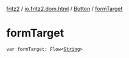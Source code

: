 [fritz2](../../index.md) / [io.fritz2.dom.html](../index.md) / [Button](index.md) / [formTarget](./form-target.md)

# formTarget

`var formTarget: Flow<`[`String`](https://kotlinlang.org/api/latest/jvm/stdlib/kotlin/-string/index.html)`>`